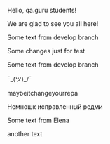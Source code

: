 Hello, qa.guru students!

We are glad to see you all here!

Some text from develop branch

Some changes just for test

Some text from develop branch

¯\_(ツ)_/¯

maybeitchangeyourrepa

Немношк исправленный редми

Some text from Elena

another text
